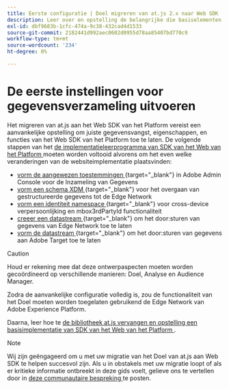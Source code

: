 ```yaml
---
title: Eerste configuratie | Doel migreren van at.js 2.x naar Web SDK
description: Leer over en opstelling de belangrijke die basiselementen voor uw implementatie van SDK van het Web van het Platform worden vereist
exl-id: dbf9683b-1cfc-474a-9c38-432cad4d1533
source-git-commit: 2182441d992aec0602d0955d78aa85407bd770c9
workflow-type: tm+mt
source-wordcount: '234'
ht-degree: 0%

---
```


# De eerste instellingen voor gegevensverzameling uitvoeren

Het migreren van at.js aan het Web SDK van het Platform vereist een aanvankelijke opstelling om juiste gegevensvangst, eigenschappen, en functies van het Web SDK van het Platform toe te laten. De volgende stappen van het [ de implementatieleerprogramma van SDK van het Web van het Platform ](https://experienceleague.adobe.com/docs/platform-learn/implement-web-sdk/overview.html) moeten worden voltooid alvorens om het even welke veranderingen van de websiteimplementatie plaatsvinden:

- [ vorm de aangewezen toestemmingen ](https://experienceleague.adobe.com/en/docs/platform-learn/implement-web-sdk/overview#prerequisites) {target="_blank"} in Adobe Admin Console voor de Inzameling van Gegevens
- [ vorm een schema XDM ](https://experienceleague.adobe.com/docs/platform-learn/implement-web-sdk/initial-configuration/configure-schemas.html) {target="_blank"} voor het overgaan van gestructureerde gegevens tot de Edge Network
- [ vorm een identiteit namespace ](https://experienceleague.adobe.com/docs/platform-learn/implement-web-sdk/initial-configuration/configure-identities.html) {target="_blank"} voor cross-device verpersoonlijking en mbox3rdPartyId functionaliteit
- [ creeer een datastream ](https://experienceleague.adobe.com/docs/platform-learn/implement-web-sdk/initial-configuration/configure-datastream.html) {target="_blank"} om het door:sturen van gegevens van Edge Network toe te laten
- [ vorm de datastream ](https://experienceleague.adobe.com/docs/platform-learn/implement-web-sdk/applications-setup/setup-target.html#configure-the-datastream) {target="_blank"} om het door:sturen van gegevens aan Adobe Target toe te laten

>[!CAUTION]
>
>Houd er rekening mee dat deze ontwerpaspecten moeten worden gecoördineerd op verschillende manieren: Doel, Analyse en Audience Manager.

Zodra de aanvankelijke configuratie volledig is, zou de functionaliteit van het Doel moeten worden toegelaten gebruikend de Edge Network van Adobe Experience Platform.

Daarna, leer hoe te [ de bibliotheek at.js vervangen en opstelling een basisimplementatie van SDK van het Web van het Platform ](replace-library.md).

>[!NOTE]
>
>Wij zijn geëngageerd om u met uw migratie van het Doel van at.js aan Web SDK te helpen succesvol zijn. Als u in obstakels met uw migratie loopt of als er kritieke informatie ontbreekt in deze gids voelt, gelieve ons te vertellen door in [ deze communautaire bespreking ](https://experienceleaguecommunities.adobe.com/t5/adobe-experience-platform-data/tutorial-discussion-migrate-target-from-at-js-to-web-sdk/m-p/575587#M463) te posten.
